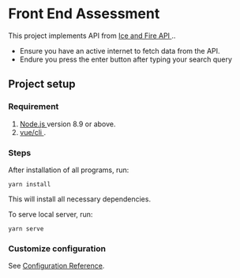 # Front End Assessment

This project implements API from [ Ice and Fire API ](https://www.anapioficeandfire.com/api/books).. 
* Ensure you have an active internet to fetch data from the API. 
* Endure you press the enter button after typing your search query

## Project setup

### Requirement

1. [ Node.js ](https://nodejs.org/en/)  version 8.9 or above.
2. [ vue/cli ](https://cli.vuejs.org/guide/installation.html) .

### Steps

After installation of all programs, run:

```
yarn install
```

This will install all necessary dependencies.

To serve local server, run:

```
yarn serve
```

 

### Customize configuration
See [Configuration Reference](https://cli.vuejs.org/config/).
